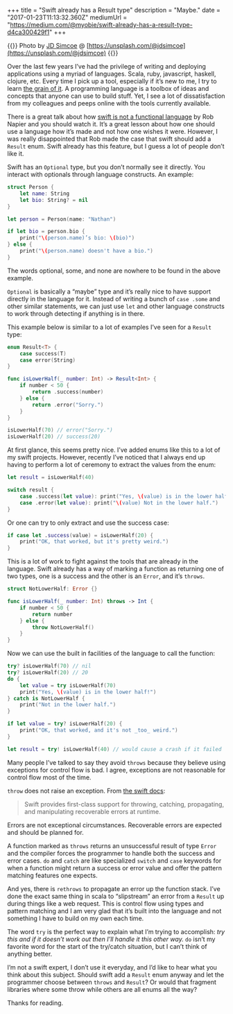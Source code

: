 +++
title = "Swift already has a Result type"
description = "Maybe."
date = "2017-01-23T11:13:32.360Z"
mediumUrl = "https://medium.com/@myobie/swift-already-has-a-result-type-d4ca300429f1"
+++

{{<fig
  src="1-X6Bjvc5hU9Z0PaTeQMpNGQ.jpeg"
  alt="Photo of a poster reading 'Ask more questions'"
  link="https://unsplash.com/@jdsimcoe">}}
Photo by [JD Simcoe](https://medium.com/u/a833450b230) @ [https://unsplash.com/@jdsimcoe](https://unsplash.com/@jdsimcoe)
{{</fig>}}

Over the last few years I’ve had the privilege of writing and deploying applications using a myriad of languages. Scala, ruby, javascript, haskell, clojure, etc. Every time I pick up a tool, especially if it’s new to me, I try to learn [the grain of it](http://frankchimero.com/writing/the-webs-grain/). A programming language is a toolbox of ideas and concepts that anyone can use to build stuff. Yet, I see a lot of dissatisfaction from my colleagues and peeps online with the tools currently available.

There is a great talk about how [swift is not a functional language](https://realm.io/news/tryswift-rob-napier-swift-legacy-functional-programming/) by Rob Napier and you should watch it. It’s a great lesson about how one should use a language how it’s made and not how one wishes it were. However, I was really disappointed that Rob made the case that swift should add a `Result` enum. Swift already has this feature, but I guess a lot of people don’t like it.

Swift has an `Optional` type, but you don’t normally see it directly. You interact with optionals through language constructs. An example:

```swift
struct Person {
    let name: String
    let bio: String? = nil
}

let person = Person(name: "Nathan")

if let bio = person.bio {
    print("\(person.name)’s bio: \(bio)")
} else {
    print("\(person.name) doesn't have a bio.")
}
```

The words optional, some, and none are nowhere to be found in the above example.

`Optional` is basically a “maybe” type and it’s really nice to have support directly in the language for it. Instead of writing a bunch of `case .some` and other similar statements, we can just use `let` and other language constructs to work through detecting if anything is in there.

This example below is similar to a lot of examples I’ve seen for a `Result` type:

```swift
enum Result<T> {
    case success(T)
    case error(String)
}

func isLowerHalf(_ number: Int) -> Result<Int> {
    if number < 50 {
        return .success(number)
    } else {
        return .error("Sorry.")
    }
}

isLowerHalf(70) // error("Sorry.")
isLowerHalf(20) // success(20)
```

At first glance, this seems pretty nice. I’ve added enums like this to a lot of my swift projects. However, recently I’ve noticed that I always end up having to perform a lot of ceremony to extract the values from the enum:

```swift
let result = isLowerHalf(40)

switch result {
    case .success(let value): print("Yes, \(value) is in the lower half!")
    case .error(let value): print("\(value) Not in the lower half.")
}
```

Or one can try to only extract and use the success case:

```swift
if case let .success(value) = isLowerHalf(20) {
    print("OK, that worked, but it's pretty weird.")
}
```

This is a lot of work to fight against the tools that are already in the language. Swift already has a way of marking a function as returning one of two types, one is a success and the other is an `Error`, and it’s `throws`.

```swift
struct NotLowerHalf: Error {}

func isLowerHalf(_ number: Int) throws -> Int {
    if number < 50 {
        return number
    } else {
        throw NotLowerHalf()
    }
}
```

Now we can use the built in facilities of the language to call the function:

```swift
try? isLowerHalf(70) // nil
try? isLowerHalf(20) // 20
do {
    let value = try isLowerHalf(70)
    print("Yes, \(value) is in the lower half!")
} catch is NotLowerHalf {
    print("Not in the lower half.")
}

if let value = try? isLowerHalf(20) {
    print("OK, that worked, and it's not _too_ weird.")
}

let result = try! isLowerHalf(40) // would cause a crash if it failed
```

Many people I’ve talked to say they avoid `throws` because they believe using exceptions for control flow is bad. I agree, exceptions are not reasonable for control flow most of the time.

`throw` does not raise an exception. From [the swift docs](https://developer.apple.com/library/content/documentation/Swift/Conceptual/Swift_Programming_Language/ErrorHandling.html):

> Swift provides first-class support for throwing, catching, propagating, and manipulating recoverable errors at runtime.

Errors are not exceptional circumstances. Recoverable errors are expected and should be planned for.

A function marked as `throws` returns an unsuccessful result of type `Error` and the compiler forces the programmer to handle both the success and error cases. `do` and `catch` are like specialized `switch` and `case` keywords for when a function might return a success or error value and offer the pattern matching features one expects.

And yes, there is `rethrows` to propagate an error up the function stack. I’ve done the exact same thing in scala to “slipstream” an error from a `Result` up during things like a web request. This is control flow using types and pattern matching and I am very glad that it’s built into the language and not something I have to build on my own each time.

The word `try` is the perfect way to explain what I’m trying to accomplish: _try this and if it doesn’t work out then I’ll handle it this other way._ `do` isn’t my favorite word for the start of the try/catch situation, but I can’t think of anything better.

I’m not a swift expert, I don’t use it everyday, and I’d like to hear what you think about this subject. Should swift add a `Result` enum anyway and let the programmer choose between `throws` and `Result`? Or would that fragment libraries where some throw while others are all enums all the way?

Thanks for reading.